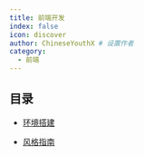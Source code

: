```yaml
---
title: 前端开发
index: false
icon: discover
author: ChineseYouthX # 设置作者
category:
  - 前端
---
```


## 目录

- [环境搭建](dev.md)

- [风格指南](styleGuide.md)
